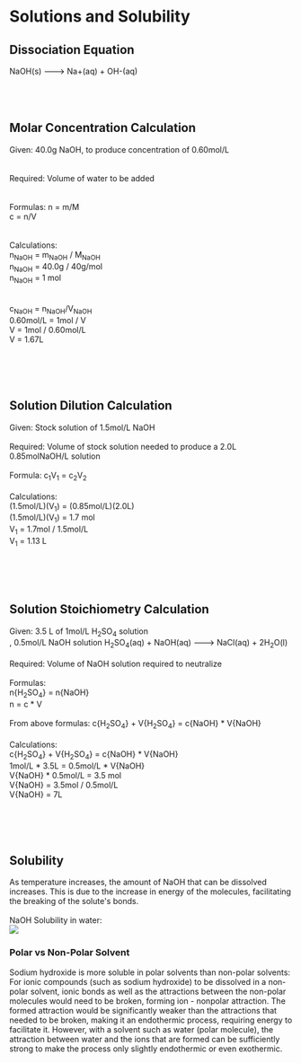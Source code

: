 # Solutions and Solubility
## Dissociation Equation
NaOH(s) ---> Na+(aq) + OH-(aq)
<br>
<br>
<br>
<br>
## Molar Concentration Calculation
Given: 40.0g NaOH, to produce concentration of 0.60mol/L<br>
<br>
<br>
Required: Volume of water to be added<br>
<br>
<br>
Formulas: 
n = m/M<br>
c = n/V<br>
<br>
<br>
Calculations:<br>
n<sub>NaOH</sub> = m<sub>NaOH</sub> / M<sub>NaOH</sub><br>
n<sub>NaOH</sub> = 40.0g / 40g/mol <br>
n<sub>NaOH</sub> = 1 mol<br>
<br>
<br>
c<sub>NaOH</sub> = n<sub>NaOH</sub>/V<sub>NaOH</sub><br>
0.60mol/L = 1mol / V<br>
V = 1mol / 0.60mol/L<br>
V = 1.67L<br>
<br>
<br>
<br>
<br>
## Solution Dilution Calculation
Given: Stock solution of 1.5mol/L NaOH<br>
<br>
Required: Volume of stock solution needed to produce a 2.0L 0.85molNaOH/L solution<br>
<br>
Formula:
c<sub>1</sub>V<sub>1</sub> = c<sub>2</sub>V<sub>2</sub><br>
<br>
Calculations:<br>
(1.5mol/L)(V<sub>1</sub>) = (0.85mol/L)(2.0L)<br>
(1.5mol/L)(V<sub>1</sub>) = 1.7 mol<br>
V<sub>1</sub> = 1.7mol / 1.5mol/L<br>
V<sub>1</sub> = 1.13 L<br>
<br>
<br>
<br>
<br>
## Solution Stoichiometry Calculation
Given: 3.5 L of 1mol/L H<sub>2</sub>SO<sub>4</sub> solution<br>, 0.5mol/L NaOH solution
H<sub>2</sub>SO<sub>4</sub>(aq) + NaOH(aq) ---> NaCl(aq) + 2H<sub>2</sub>O(l)<br>
<br>
Required: Volume of NaOH solution required to neutralize<br>
<br>
Formulas:<br>
n{H<sub>2</sub>SO<sub>4</sub>} = n{NaOH}<br>
n = c * V<br>
<br>
From above formulas: c{H<sub>2</sub>SO<sub>4</sub>} + V{H<sub>2</sub>SO<sub>4</sub>} = c{NaOH} * V{NaOH}
<br>
<br>
Calculations:<br>
c{H<sub>2</sub>SO<sub>4</sub>} + V{H<sub>2</sub>SO<sub>4</sub>} = c{NaOH} * V{NaOH}<br>
1mol/L * 3.5L = 0.5mol/L * V{NaOH}<br>
V{NaOH} * 0.5mol/L = 3.5 mol<br>
V{NaOH} = 3.5mol / 0.5mol/L<br>
V{NaOH} = 7L<br>
<br>
<br>
<br>
<br>

## Solubility 
As temperature increases, the amount of NaOH that can be dissolved increases. This is due to the increase in energy of the molecules, facilitating the breaking of the solute's bonds. <br>
<br>
NaOH Solubility in water:<br>
<img src="http://hydro-land.com/e/ligne-en/doc/p/Solubilite-NaOH.jpg">

### Polar vs Non-Polar Solvent
Sodium hydroxide is more soluble in polar solvents than non-polar solvents:<br>
For ionic compounds (such as sodium hydroxide) to be dissolved in a non-polar solvent, ionic bonds as well as the attractions between the non-polar molecules would need to be broken, forming ion - nonpolar attraction. The formed attraction would be significantly weaker than the attractions that needed to be broken, making it an endothermic process, requiring energy to facilitate it. However, with a solvent such as water (polar molecule), the attraction between water and the ions that are formed can be sufficiently strong to make the process only slightly endothermic or even exothermic.




